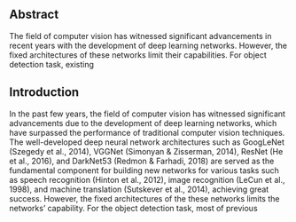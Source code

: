 ## Abstract

The field of computer vision has witnessed significant advancements in recent years with the development of deep learning networks. However, the fixed architectures of these networks limit their capabilities. For object detection task, existing

## Introduction

In the past few years, the field of computer vision has witnessed significant advancements due to the development of deep learning networks, which have surpassed the performance of traditional computer vision techniques. The well-developed deep neural network architectures such as GoogLeNet (Szegedy et al., 2014), VGGNet (Simonyan & Zisserman, 2014), ResNet (He et al., 2016), and DarkNet53 (Redmon & Farhadi, 2018) are served as the fundamental component for building new networks for various tasks such as speech recognition (Hinton et al., 2012), image recognition (LeCun et al., 1998), and machine translation (Sutskever et al., 2014), achieving great success. However, the fixed architectures of the these networks limits the networks’ capability. For the object detection task, most of previous
